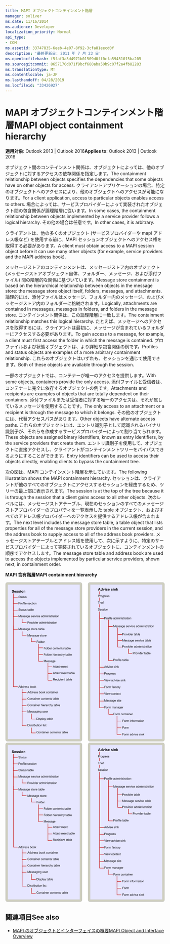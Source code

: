 ```yaml
---
title: MAPI オブジェクトコンテインメント階層
manager: soliver
ms.date: 11/16/2014
ms.audience: Developer
localization_priority: Normal
api_type:
- COM
ms.assetid: 33747835-6eeb-4e07-8f92-3cfa81eecd0f
description: '最終更新日: 2011 年 7 月 23 日'
ms.openlocfilehash: f5faf3a3d4971b01509d0ff0cfa59451015ba205
ms.sourcegitcommit: 8657170d071f9bcf680aba50b9c07f2a4fb82283
ms.translationtype: MT
ms.contentlocale: ja-JP
ms.lasthandoff: 04/28/2019
ms.locfileid: "33426927"
---
```

# <a name="mapi-object-containment-hierarchy"></a><span data-ttu-id="b6b6f-103">MAPI オブジェクトコンテインメント階層</span><span class="sxs-lookup"><span data-stu-id="b6b6f-103">MAPI object containment hierarchy</span></span>
  
<span data-ttu-id="b6b6f-104">**適用対象**: Outlook 2013 | Outlook 2016</span><span class="sxs-lookup"><span data-stu-id="b6b6f-104">**Applies to**: Outlook 2013 | Outlook 2016</span></span> 
  
<span data-ttu-id="b6b6f-105">オブジェクト間のコンテインメント関係は、オブジェクトによっては、他のオブジェクトに対するアクセスの依存関係を指定します。</span><span class="sxs-lookup"><span data-stu-id="b6b6f-105">The containment relationship between objects specifies the dependencies that some objects have on other objects for access.</span></span> <span data-ttu-id="b6b6f-106">クライアントアプリケーションの場合、特定のオブジェクトへのアクセスにより、他のオブジェクトへのアクセスが可能になります。</span><span class="sxs-lookup"><span data-stu-id="b6b6f-106">For a client application, access to particular objects enables access to others.</span></span> <span data-ttu-id="b6b6f-107">場合によっては、サービスプロバイダーによって実装されたオブジェクト間の包含関係が論理階層に従います。</span><span class="sxs-lookup"><span data-stu-id="b6b6f-107">In some cases, the containment relationship between objects implemented by a service provider follows a logical hierarchy.</span></span> <span data-ttu-id="b6b6f-108">その他の場合は任意です。</span><span class="sxs-lookup"><span data-stu-id="b6b6f-108">In other cases, it is arbitrary.</span></span> 
  
<span data-ttu-id="b6b6f-109">クライアントは、他の多くのオブジェクト (サービスプロバイダーや mapi アドレス帳など) を使用する前に、MAPI セッションオブジェクトへのアクセス権を取得する必要があります。</span><span class="sxs-lookup"><span data-stu-id="b6b6f-109">A client must obtain access to a MAPI session object before it can use many other objects (for example, service providers and the MAPI address book).</span></span>
  
<span data-ttu-id="b6b6f-110">メッセージストアのコンテインメントは、メッセージストア内のオブジェクト (メッセージストアオブジェクト自体、フォルダー、メッセージ、および添付ファイル) 間の階層的な関係に基づいています。</span><span class="sxs-lookup"><span data-stu-id="b6b6f-110">Message store containment is based on the hierarchical relationship between objects in the message store: the message store object itself, folders, messages, and attachments.</span></span> <span data-ttu-id="b6b6f-111">論理的には、添付ファイルはメッセージ、フォルダー内のメッセージ、およびメッセージストア内のフォルダーに格納されます。</span><span class="sxs-lookup"><span data-stu-id="b6b6f-111">Logically, attachments are contained in messages, messages in folders, and folders in the message store.</span></span> <span data-ttu-id="b6b6f-112">コンテインメント関係は、この論理階層に一致します。</span><span class="sxs-lookup"><span data-stu-id="b6b6f-112">The containment relationship matches this logical hierarchy.</span></span> <span data-ttu-id="b6b6f-113">たとえば、メッセージへのアクセスを取得するには、クライアントは最初に、メッセージが含まれているフォルダーにアクセスする必要があります。</span><span class="sxs-lookup"><span data-stu-id="b6b6f-113">To gain access to a message, for example, a client must first access the folder in which the message is contained.</span></span> <span data-ttu-id="b6b6f-114">プロファイルおよび状態オブジェクトは、より詳細な包含関係の例です。</span><span class="sxs-lookup"><span data-stu-id="b6b6f-114">Profiles and status objects are examples of a more arbitrary containment relationship.</span></span> <span data-ttu-id="b6b6f-115">これらのオブジェクトはいずれも、セッションを通じて使用できます。</span><span class="sxs-lookup"><span data-stu-id="b6b6f-115">Both of these objects are available through the session.</span></span> 
  
<span data-ttu-id="b6b6f-116">一部のオブジェクトでは、コンテナーが唯一のアクセスを提供します。</span><span class="sxs-lookup"><span data-stu-id="b6b6f-116">With some objects, containers provide the only access.</span></span> <span data-ttu-id="b6b6f-117">添付ファイルと受信者は、コンテナーに完全に依存するオブジェクトの例です。</span><span class="sxs-lookup"><span data-stu-id="b6b6f-117">Attachments and recipients are examples of objects that are totally dependent on their containers.</span></span> <span data-ttu-id="b6b6f-118">添付ファイルまたは受信者に対する唯一のアクセスは、それが属しているメッセージを使用することです。</span><span class="sxs-lookup"><span data-stu-id="b6b6f-118">The only access to an attachment or a recipient is through the message to which it belongs.</span></span> <span data-ttu-id="b6b6f-119">その他のオブジェクトには、代替アクセスパスがあります。</span><span class="sxs-lookup"><span data-stu-id="b6b6f-119">Other objects have alternate access paths.</span></span> <span data-ttu-id="b6b6f-120">これらのオブジェクトには、エントリ識別子として認識されるバイナリ識別子が、それらを作成するサービスプロバイダーによって割り当てられます。</span><span class="sxs-lookup"><span data-stu-id="b6b6f-120">These objects are assigned binary identifiers, known as entry identifiers, by the service providers that create them.</span></span> <span data-ttu-id="b6b6f-121">エントリ識別子を使用して、オブジェクトに直接アクセスし、クライアントがコンテインメントツリーをバイパスできるようにすることができます。</span><span class="sxs-lookup"><span data-stu-id="b6b6f-121">Entry identifiers can be used to access their objects directly, enabling clients to bypass the containment tree.</span></span> 
  
<span data-ttu-id="b6b6f-122">次の図は、MAPI コンテインメント階層を示しています。</span><span class="sxs-lookup"><span data-stu-id="b6b6f-122">The following illustration shows the MAPI containment hierarchy.</span></span> <span data-ttu-id="b6b6f-123">セッションは、クライアントが他のすべてのオブジェクトにアクセスするセッションを経由するため、ツリーの最上部に表示されます。</span><span class="sxs-lookup"><span data-stu-id="b6b6f-123">The session is at the top of the tree because it is through the session that a client gains access to all other objects.</span></span> <span data-ttu-id="b6b6f-124">次のレベルには、メッセージストアテーブル、現在のセッションのすべてのメッセージストアプロバイダーのプロパティを一覧表示した table オブジェクト、およびすべてのアドレス帳プロバイダーへのアクセスを提供するアドレス帳が含まれます。</span><span class="sxs-lookup"><span data-stu-id="b6b6f-124">The next level includes the message store table, a table object that lists properties for all of the message store providers in the current session, and the address book to supply access to all of the address book providers.</span></span> <span data-ttu-id="b6b6f-125">メッセージストアテーブルとアドレス帳を使用して、次に示すように、特定のサービスプロバイダーによって実装されているオブジェクトに、コンテインメントの順序でアクセスします。</span><span class="sxs-lookup"><span data-stu-id="b6b6f-125">The message store table and address book are used to access the objects implemented by particular service providers, shown next, in containment order.</span></span>
  
<span data-ttu-id="b6b6f-126">**MAPI 含有階層**</span><span class="sxs-lookup"><span data-stu-id="b6b6f-126">**MAPI containment hierarchy**</span></span>
  
<span data-ttu-id="b6b6f-127">![MAPI コンテインメント階層](media/amapi_41.gif "MAPI コンテインメント階層")</span><span class="sxs-lookup"><span data-stu-id="b6b6f-127">![MAPI containment hierarchy](media/amapi_41.gif "MAPI containment hierarchy")</span></span>
  
## <a name="see-also"></a><span data-ttu-id="b6b6f-128">関連項目</span><span class="sxs-lookup"><span data-stu-id="b6b6f-128">See also</span></span>

- [<span data-ttu-id="b6b6f-129">MAPI のオブジェクトとインターフェイスの概要</span><span class="sxs-lookup"><span data-stu-id="b6b6f-129">MAPI Object and Interface Overview</span></span>](mapi-object-and-interface-overview.md)


